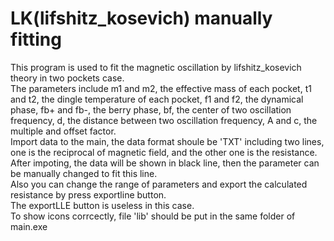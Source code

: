 # LK(lifshitz_kosevich) manually fitting
This program is used to fit the magnetic oscillation by lifshitz_kosevich theory in two pockets case.  
The parameters include m1 and m2, the effective mass of each pocket, t1 and t2, the dingle temperature of each pocket, f1 and f2, the dynamical phase, fb+ and fb-, the berry phase, bf, the center of two oscillation frequency, d, the distance between two oscillation frequency, A and c, the multiple and offset factor.  
Import data to the main, the data format shoule be 'TXT' including two lines, one is the reciprocal of magnetic field, and the other one is the resistance.  
After impoting, the data will be shown in black line, then the parameter can be manually changed to fit this line.  
Also you can change the range of parameters and export the calculated resistance by press exportline button.  
The exportLLE button is useless in this case.  
To show icons corrcectly, file 'lib' should be put in the same folder of main.exe  
